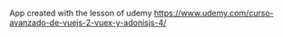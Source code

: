 App created with the lesson of udemy https://www.udemy.com/curso-avanzado-de-vuejs-2-vuex-y-adonisjs-4/
